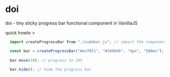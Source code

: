 # doi
doi - tiny sticky progress bar functional component in VanillaJS

quick howto >

```javascript
  import createProgressBar from "./sudobar.js"; // import the component

  const bar = createProgressBar("#ecf0f1", "#3498db", "4px", "500ms"); // bgColor, fgColor, height of the bar, transition
   
  bar.move(10); // progress to 10%
  
  bar.hide(); // hide the progress bar
```
